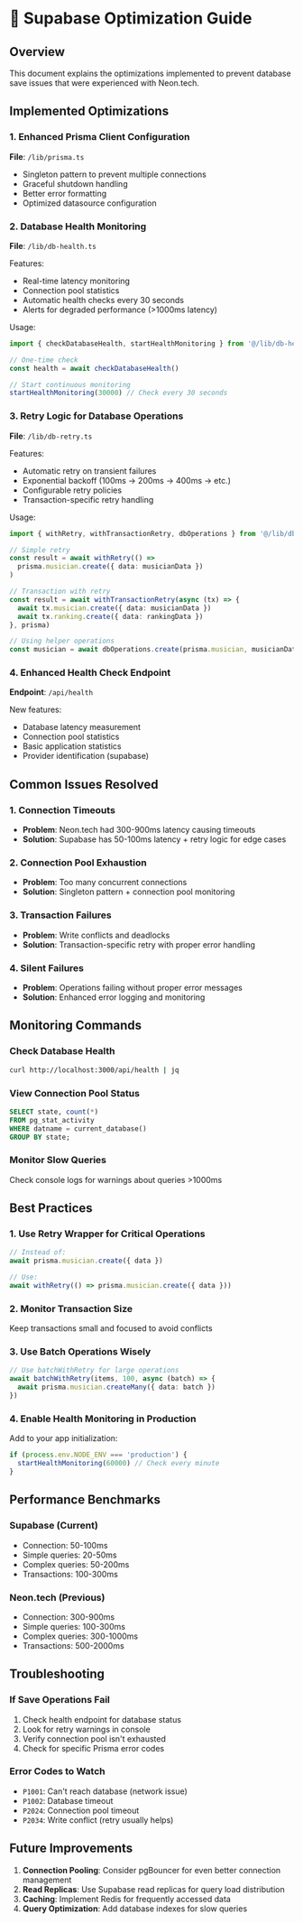 # 🚀 Supabase Optimization Guide

## Overview

This document explains the optimizations implemented to prevent database save issues that were experienced with Neon.tech.

## Implemented Optimizations

### 1. Enhanced Prisma Client Configuration

**File**: `/lib/prisma.ts`

- Singleton pattern to prevent multiple connections
- Graceful shutdown handling
- Better error formatting
- Optimized datasource configuration

### 2. Database Health Monitoring

**File**: `/lib/db-health.ts`

Features:
- Real-time latency monitoring
- Connection pool statistics
- Automatic health checks every 30 seconds
- Alerts for degraded performance (>1000ms latency)

Usage:
```typescript
import { checkDatabaseHealth, startHealthMonitoring } from '@/lib/db-health'

// One-time check
const health = await checkDatabaseHealth()

// Start continuous monitoring
startHealthMonitoring(30000) // Check every 30 seconds
```

### 3. Retry Logic for Database Operations

**File**: `/lib/db-retry.ts`

Features:
- Automatic retry on transient failures
- Exponential backoff (100ms → 200ms → 400ms → etc.)
- Configurable retry policies
- Transaction-specific retry handling

Usage:
```typescript
import { withRetry, withTransactionRetry, dbOperations } from '@/lib/db-retry'

// Simple retry
const result = await withRetry(() => 
  prisma.musician.create({ data: musicianData })
)

// Transaction with retry
const result = await withTransactionRetry(async (tx) => {
  await tx.musician.create({ data: musicianData })
  await tx.ranking.create({ data: rankingData })
}, prisma)

// Using helper operations
const musician = await dbOperations.create(prisma.musician, musicianData)
```

### 4. Enhanced Health Check Endpoint

**Endpoint**: `/api/health`

New features:
- Database latency measurement
- Connection pool statistics
- Basic application statistics
- Provider identification (supabase)

## Common Issues Resolved

### 1. Connection Timeouts
- **Problem**: Neon.tech had 300-900ms latency causing timeouts
- **Solution**: Supabase has 50-100ms latency + retry logic for edge cases

### 2. Connection Pool Exhaustion
- **Problem**: Too many concurrent connections
- **Solution**: Singleton pattern + connection pool monitoring

### 3. Transaction Failures
- **Problem**: Write conflicts and deadlocks
- **Solution**: Transaction-specific retry with proper error handling

### 4. Silent Failures
- **Problem**: Operations failing without proper error messages
- **Solution**: Enhanced error logging and monitoring

## Monitoring Commands

### Check Database Health
```bash
curl http://localhost:3000/api/health | jq
```

### View Connection Pool Status
```sql
SELECT state, count(*) 
FROM pg_stat_activity 
WHERE datname = current_database() 
GROUP BY state;
```

### Monitor Slow Queries
Check console logs for warnings about queries >1000ms

## Best Practices

### 1. Use Retry Wrapper for Critical Operations
```typescript
// Instead of:
await prisma.musician.create({ data })

// Use:
await withRetry(() => prisma.musician.create({ data }))
```

### 2. Monitor Transaction Size
Keep transactions small and focused to avoid conflicts

### 3. Use Batch Operations Wisely
```typescript
// Use batchWithRetry for large operations
await batchWithRetry(items, 100, async (batch) => {
  await prisma.musician.createMany({ data: batch })
})
```

### 4. Enable Health Monitoring in Production
Add to your app initialization:
```typescript
if (process.env.NODE_ENV === 'production') {
  startHealthMonitoring(60000) // Check every minute
}
```

## Performance Benchmarks

### Supabase (Current)
- Connection: 50-100ms
- Simple queries: 20-50ms
- Complex queries: 50-200ms
- Transactions: 100-300ms

### Neon.tech (Previous)
- Connection: 300-900ms
- Simple queries: 100-300ms
- Complex queries: 300-1000ms
- Transactions: 500-2000ms

## Troubleshooting

### If Save Operations Fail

1. Check health endpoint for database status
2. Look for retry warnings in console
3. Verify connection pool isn't exhausted
4. Check for specific Prisma error codes

### Error Codes to Watch

- `P1001`: Can't reach database (network issue)
- `P1002`: Database timeout
- `P2024`: Connection pool timeout
- `P2034`: Write conflict (retry usually helps)

## Future Improvements

1. **Connection Pooling**: Consider pgBouncer for even better connection management
2. **Read Replicas**: Use Supabase read replicas for query load distribution
3. **Caching**: Implement Redis for frequently accessed data
4. **Query Optimization**: Add database indexes for slow queries